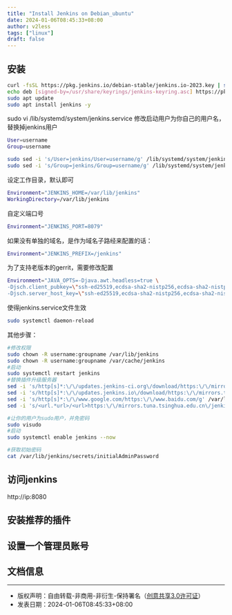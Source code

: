 ```yaml
---
title: "Install Jenkins on Debian_ubuntu"
date: 2024-01-06T08:45:33+08:00
author: v2less
tags: ["linux"]
draft: false
---
```

## 安装

```bash
curl -fsSL https://pkg.jenkins.io/debian-stable/jenkins.io-2023.key | sudo tee /usr/share/keyrings/jenkins-keyring.asc
echo deb [signed-by=/usr/share/keyrings/jenkins-keyring.asc] https://pkg.jenkins.io/debian-stable binary/ | sudo tee /etc/apt/sources.list.d/jenkins.list > /dev/null
sudo apt update
sudo apt install jenkins -y
```
sudo vi /lib/systemd/system/jenkins.service
修改启动用户为你自己的用户名，替换掉jenkins用户
```bash
User=username
Group=username
```
```bash
sudo sed -i 's/User=jenkins/User=username/g' /lib/systemd/system/jenkins.service
sudo sed -i 's/Group=jenkins/Group=username/g' /lib/systemd/system/jenkins.service
```
设定工作目录，默认即可
```bash
Environment="JENKINS_HOME=/var/lib/jenkins"
WorkingDirectory=/var/lib/jenkins
```
自定义端口号
```bash
Environment="JENKINS_PORT=8079"
```
如果没有单独的域名，是作为域名子路经来配置的话：
```bash
Environment="JENKINS_PREFIX=/jenkins"
```
为了支持老版本的gerrit，需要修改配置
```bash
Environment="JAVA_OPTS=-Djava.awt.headless=true \
-Djsch.client_pubkey=\"ssh-ed25519,ecdsa-sha2-nistp256,ecdsa-sha2-nistp384,ecdsa-sha2-nistp521,rsa-sha2-512,rsa-sha2-256,ssh-rsa\" \
-Djsch.server_host_key=\"ssh-ed25519,ecdsa-sha2-nistp256,ecdsa-sha2-nistp384,ecdsa-sha2-nistp521,rsa-sha2-512,rsa-sha2-256,ssh-rsa\""
```
使得jenkins.service文件生效
```bash
sudo systemctl daemon-reload
```
其他步骤：
```bash
#修改权限
sudo chown -R username:groupname /var/lib/jenkins
sudo chown -R username:groupname /var/cache/jenkins
#启动
sudo systemctl restart jenkins
#替换插件升级服务器
sed -i 's/http[s]*:\/\/updates.jenkins-ci.org\/download/https:\/\/mirrors.tuna.tsinghua.edu.cn\/jenkins/g' /var/lib/jenkins/updates/default.json
sed -i 's/http[s]*:\/\/updates.jenkins.io\/download/https:\/\/mirrors.tuna.tsinghua.edu.cn\/jenkins/g' /var/lib/jenkins/updates/default.json
sed -i 's/http[s]*:\/\/www.google.com/https:\/\/www.baidu.com/g' /var/lib/jenkins/updates/default.json
sed -i 's/<url.*url>/<url>https:\/\/mirrors.tuna.tsinghua.edu.cn\/jenkins\/updates\/update-center.json<\/url>/g' /var/lib/jenkins/hudson.model.UpdateCenter.xml

#让你的用户为sudo用户，并免密码
sudo visudo
#启动
sudo systemctl enable jenkins --now

#获取初始密码
cat /var/lib/jenkins/secrets/initialAdminPassword
```
## 访问jenkins
http://ip:8080
## 安装推荐的插件
## 设置一个管理员账号
## 文档信息
---
- 版权声明：自由转载-非商用-非衍生-保持署名（[创意共享3.0许可证](https://creativecommons.org/licenses/by-nc-nd/3.0/deed.zh)）
- 发表日期：2024-01-06T08:45:33+08:00
